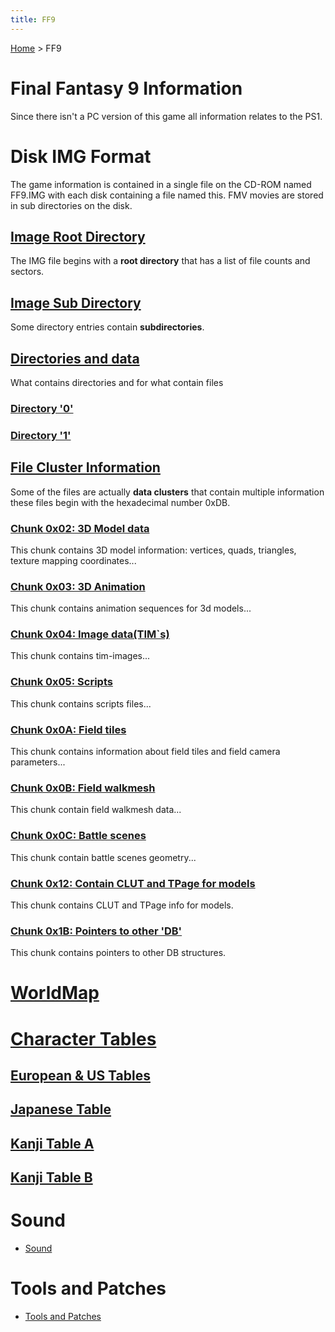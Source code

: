 ```yaml
---
title: FF9
---
```


[Home](Main_Page.md) > FF9

# Final Fantasy 9 Information

Since there isn't a PC version of this game all information relates to the PS1.

# Disk IMG Format

The game information is contained in a single file on the CD-ROM named FF9.IMG with each disk containing a file named this. FMV movies are stored in sub directories on the disk.

## [Image Root Directory](FF9/IMGRootDir.md)

The IMG file begins with a **root directory** that has a list of file counts and sectors.

## [Image Sub Directory](FF9/IMGSubDir.md)

Some directory entries contain **subdirectories**.

## [Directories and data](FF9/Dirs.md)

What contains directories and for what contain files

### [Directory '0'](FF9/Dirs/00.md)

### [Directory '1'](FF9/Dirs/01.md)

## [File Cluster Information](FF9/File/Data.md)

Some of the files are actually **data clusters** that contain multiple information these files begin with the hexadecimal number 0xDB.

### [Chunk 0x02: 3D Model data](FF9/File/0x02.md)

This chunk contains 3D model information: vertices, quads, triangles, texture mapping coordinates...

### [Chunk 0x03: 3D Animation](FF9/File/0x03.md)

This chunk contains animation sequences for 3d models...

### [Chunk 0x04: Image data(TIM\`s)](FF9/File/0x04.md)

This chunk contains tim-images...

### [Chunk 0x05: Scripts](FF9/File/0x05.md)

This chunk contains scripts files...

### [Chunk 0x0A: Field tiles](FF9/File/0x0A.md)

This chunk contains information about field tiles and field camera parameters...

### [Chunk 0x0B: Field walkmesh](FF9/File/0x0B.md)

This chunk contain field walkmesh data...

### [Chunk 0x0C: Battle scenes](FF9/File/0x0C.md)

This chunk contain battle scenes geometry...

### [Chunk 0x12: Contain CLUT and TPage for models](FF9/File/0x12.md)

This chunk contains CLUT and TPage info for models.

### [Chunk 0x1B: Pointers to other 'DB'](FF9/File/0x1B.md)

This chunk contains pointers to other DB structures.

# [WorldMap](FF9/WorldMap.md)

# [Character Tables](FF9/CharTables.md)

## [European & US Tables](FF9/CharTables.md#Character_Table_for_EU_.26_US_version)

## [Japanese Table](FF9/CharTables.md#Character_Table_for_JP_version)

## [Kanji Table A](FF9/CharTables.md#Kanji_Table_A)

## [Kanji Table B](FF9/CharTables.md#Kanji_Table_B)

# Sound

-   [Sound](FF9/Sound.md)

# Tools and Patches

-   [Tools and Patches](FF9/Tools.md)
